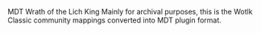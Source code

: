 MDT Wrath of the Lich King
Mainly for archival purposes, this is the Wotlk Classic community mappings converted into MDT plugin format.
